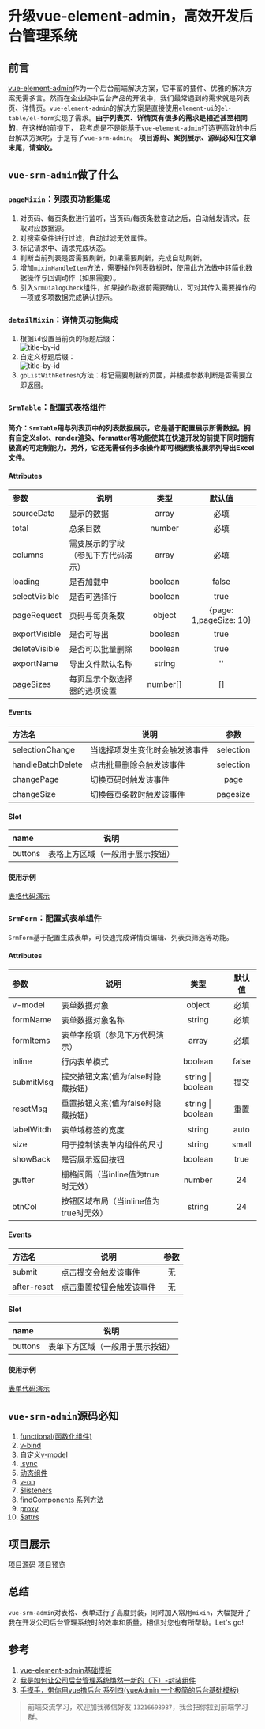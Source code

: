 # 升级vue-element-admin，高效开发后台管理系统
## 前言
[vue-element-admin](https://panjiachen.gitee.io/vue-element-admin-site/zh/)作为一个后台前端解决方案，它丰富的插件、优雅的解决方案无需多言。然而在企业级中后台产品的开发中，我们最常遇到的需求就是列表页、详情页。`vue-element-admin`的解决方案是直接使用`element-ui`的`el-table/el-form`实现了需求。**由于列表页、详情页有很多的需求是相近甚至相同的**，在这样的前提下， 我考虑是不是能基于`vue-element-admin`打造更高效的中后台解决方案呢，于是有了`vue-srm-admin`。
**项目源码、案例展示、源码必知在文章末尾，请查收。**
## `vue-srm-admin`做了什么

### `pageMixin`：列表页功能集成

1. 对页码、每页条数进行监听，当页码/每页条数变动之后，自动触发请求，获取对应数据源。
2. 对搜索条件进行过滤，自动过滤无效属性。
3. 标记请求中、请求完成状态。
4. 判断当前列表是否需要刷新，如果需要刷新，完成自动刷新。
5. 增加`mixinHandleItem`方法，需要操作列表数据时，使用此方法做中转简化数据操作与回调动作（如果需要）。
6. 引入`SrmDialogCheck`组件，如果操作数据前需要确认，可对其传入需要操作的一项或多项数据完成确认提示。

### `detailMixin`：详情页功能集成

1. 根据`id`设置当前页的标题后缀：<br />
![title-by-id](http://img.cixi518.com/title-by-id.png)
2. 自定义标题后缀：<br />
![title-by-id](http://img.cixi518.com/title-by-title.png)
3. `goListWithRefresh`方法：标记需要刷新的页面，并根据参数判断是否需要立即返回。

### `SrmTable`：配置式表格组件

#### 简介：`SrmTable`用与列表页中的列表数据展示，它是基于配置展示所需数据。拥有自定义slot、render渲染、formatter等功能使其在快速开发的前提下同时拥有极高的可定制能力。另外，它还无需任何多余操作即可根据表格展示列导出Excel文件。

#### Attributes

| 参数          | 说明                    |  类型   | 默认值 |
| :------------ | ----------------------- | :-----: | :----: |
| sourceData    | 显示的数据              |  array  |  必填  |
| total         | 总条目数                | number  |  必填  |
| columns       | 需要展示的字段（参见下方代码演示） |  array  |  必填  |
| loading       | 是否加载中              | boolean | false  |
| selectVisible | 是否可选择行            | boolean |  true  |
| pageRequest   | 页码与每页条数          | object  |   {page: 1,pageSize: 10}|
| exportVisible | 是否可导出 | boolean |  true  |
| deleteVisible | 是否可以批量删除    | boolean |   true   |
| exportName    | 导出文件默认名称 | string | '' |
| pageSizes     | 每页显示个数选择器的选项设置 | number[] | [] |

#### Events

| 方法名      | 说明                    |  参数 |
| :------------ | ----------------------- | :-----: |
| selectionChange | 当选择项发生变化时会触发该事件 |  selection  |
| handleBatchDelete | 点击批量删除会触发该事件      | selection |
| changePage | 切换页码时触发该事件 |  page  |
| changeSize | 切换每页条数时触发该事件 | pagesize |

#### Slot

| name      | 说明                    |
| :------------ | ----------------------- |
| buttons | 表格上方区域（一般用于展示按钮） |

#### 使用示例
[表格代码演示](https://github.com/Ljhhhhhh/vue-srm-admin/blob/master/src/views/table/example2.vue)

### `SrmForm`：配置式表单组件
`SrmForm`基于配置生成表单，可快速完成详情页编辑、列表页筛选等功能。

#### Attributes

| 参数          | 说明                    |  类型   | 默认值 |
| :------------ | ----------------------- | :-----: | :----: |
| v-model | 表单数据对象 | object | 必填 |
| formName | 表单数据对象名称    | string |  必填  |
| formItems | 表单字段项（参见下方代码演示） |  array  |  必填  |
| inline | 行内表单模式 | boolean | false |
| submitMsg | 提交按钮文案(值为false时隐藏按钮) | string \| boolean |  提交  |
| resetMsg | 重置按钮文案(值为false时隐藏按钮) |  string \| boolean  |  重置  |
| labelWitdh | 表单域标签的宽度      | string | auto |
| size | 用于控制该表单内组件的尺寸 | string | small |
| showBack | 是否展示返回按钮 | boolean |  true  |
| gutter | 栅格间隔（当inline值为true时无效） | number |   24   |
| btnCol | 按钮区域布局（当inline值为true时无效） | string | 24 |

#### Events

| 方法名      | 说明                    |  参数 |
| :------------ | ----------------------- | :-----: |
| submit | 点击提交会触发该事件 |  无  |
| after-reset | 点击重置按钮会触发该事件    | 无 |

#### Slot

| name      | 说明                    |
| :------------ | ----------------------- |
| buttons | 表单下方区域（一般用于展示按钮） |

#### 使用示例
[表单代码演示](https://github.com/Ljhhhhhh/vue-srm-admin/blob/master/src/views/form/example.vue)

## `vue-srm-admin`源码必知
1. [functional(函数化组件)](https://cn.vuejs.org/v2/api/#functional)
2. [v-bind](https://cn.vuejs.org/v2/api/#v-bind)
3. [自定义v-model](https://cn.vuejs.org/v2/guide/components-custom-events.html#%E8%87%AA%E5%AE%9A%E4%B9%89%E7%BB%84%E4%BB%B6%E7%9A%84-v-model)
4. [.sync](https://cn.vuejs.org/v2/guide/components-custom-events.html#sync-%E4%BF%AE%E9%A5%B0%E7%AC%A6)
5. [动态组件](https://cn.vuejs.org/v2/guide/components-dynamic-async.html#ad)
6. [v-on](https://cn.vuejs.org/v2/api/#v-on)
7. [$listeners](https://cn.vuejs.org/v2/api/#vm-listeners)
8. [findComponents 系列方法](https://juejin.im/book/5bc844166fb9a05cd676ebca/section/5bd984eb6fb9a0228c38ceef)
9. [proxy](https://developer.mozilla.org/zh-CN/docs/Web/JavaScript/Reference/Global_Objects/Proxy)
10. [$attrs](https://cn.vuejs.org/v2/api/#vm-attrs)

## 项目展示
[项目源码](https://github.com/Ljhhhhhh/vue-vue-srm-admin)
[项目预览](http://vue-erp.cixi518.com)

## 总结
`vue-srm-admin`对表格、表单进行了高度封装，同时加入常用`mixin`，大幅提升了我在开发公司后台管理系统时的效率和质量。相信对您也有所帮助。Let's go!

## 参考
1. [vue-element-admin基础模板](https://github.com/PanJiaChen/vue-admin-template)
2. [我是如何让公司后台管理系统焕然一新的（下）-封装组件](https://juejin.im/post/5c7b4761f265da2db2795036)
3. [手摸手，带你用vue撸后台 系列四(vueAdmin 一个极简的后台基础模板)](https://juejin.im/post/595b4d776fb9a06bbe7dba56)

> 前端交流学习，欢迎加我微信好友 `13216698987`，我会把你拉到前端学习群。